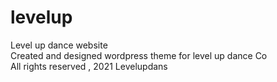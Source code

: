 # levelup
Level up dance website </br>
Created and designed wordpress theme for level up dance Co </br>
All rights reserved , 2021 Levelupdans </br>
